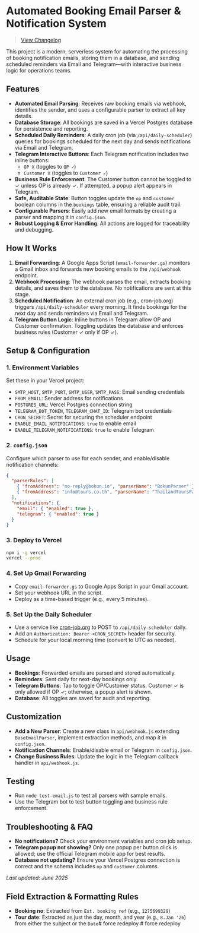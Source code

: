 # Automated Booking Email Parser & Notification System

> [View Changelog](CHANGELOG.md)

This project is a modern, serverless system for automating the processing of booking notification emails, storing them in a database, and sending scheduled reminders via Email and Telegram—with interactive business logic for operations teams.

## Features

- **Automated Email Parsing**: Receives raw booking emails via webhook, identifies the sender, and uses a configurable parser to extract all key details.
- **Database Storage**: All bookings are saved in a Vercel Postgres database for persistence and reporting.
- **Scheduled Daily Reminders**: A daily cron job (via `/api/daily-scheduler`) queries for bookings scheduled for the next day and sends notifications via Email and Telegram.
- **Telegram Interactive Buttons**: Each Telegram notification includes two inline buttons:
  - `OP X` (toggles to `OP ✓`)
  - `Customer X` (toggles to `Customer ✓`)
- **Business Rule Enforcement**: The Customer button cannot be toggled to ✓ unless OP is already ✓. If attempted, a popup alert appears in Telegram.
- **Safe, Auditable State**: Button toggles update the `op` and `customer` boolean columns in the `bookings` table, ensuring a reliable audit trail.
- **Configurable Parsers**: Easily add new email formats by creating a parser and mapping it in `config.json`.
- **Robust Logging & Error Handling**: All actions are logged for traceability and debugging.

## How It Works

1. **Email Forwarding**: A Google Apps Script (`email-forwarder.gs`) monitors a Gmail inbox and forwards new booking emails to the `/api/webhook` endpoint.
2. **Webhook Processing**: The webhook parses the email, extracts booking details, and saves them to the database. No notifications are sent at this stage.
3. **Scheduled Notification**: An external cron job (e.g., cron-job.org) triggers `/api/daily-scheduler` every morning. It finds bookings for the next day and sends reminders via Email and Telegram.
4. **Telegram Button Logic**: Inline buttons in Telegram allow OP and Customer confirmation. Toggling updates the database and enforces business rules (Customer ✓ only if OP ✓).

## Setup & Configuration

### 1. Environment Variables
Set these in your Vercel project:
- `SMTP_HOST`, `SMTP_PORT`, `SMTP_USER`, `SMTP_PASS`: Email sending credentials
- `FROM_EMAIL`: Sender address for notifications
- `POSTGRES_URL`: Vercel Postgres connection string
- `TELEGRAM_BOT_TOKEN`, `TELEGRAM_CHAT_ID`: Telegram bot credentials
- `CRON_SECRET`: Secret for securing the scheduler endpoint
- `ENABLE_EMAIL_NOTIFICATIONS`: `true` to enable email
- `ENABLE_TELEGRAM_NOTIFICATIONS`: `true` to enable Telegram

### 2. `config.json`
Configure which parser to use for each sender, and enable/disable notification channels:
```json
{
  "parserRules": [
    { "fromAddress": "no-reply@bokun.io", "parserName": "BokunParser" },
    { "fromAddress": "info@tours.co.th", "parserName": "ThailandToursParser" }
  ],
  "notifications": {
    "email": { "enabled": true },
    "telegram": { "enabled": true }
  }
}
```

### 3. Deploy to Vercel
```bash
npm i -g vercel
vercel --prod
```

### 4. Set Up Gmail Forwarding
- Copy `email-forwarder.gs` to Google Apps Script in your Gmail account.
- Set your webhook URL in the script.
- Deploy as a time-based trigger (e.g., every 5 minutes).

### 5. Set Up the Daily Scheduler
- Use a service like [cron-job.org](https://cron-job.org/) to POST to `/api/daily-scheduler` daily.
- Add an `Authorization: Bearer <CRON_SECRET>` header for security.
- Schedule for your local morning time (convert to UTC as needed).

## Usage
- **Bookings**: Forwarded emails are parsed and stored automatically.
- **Reminders**: Sent daily for next-day bookings only.
- **Telegram Buttons**: Tap to toggle OP/Customer status. Customer ✓ is only allowed if OP ✓; otherwise, a popup alert is shown.
- **Database**: All toggles are saved for audit and reporting.

## Customization
- **Add a New Parser**: Create a new class in `api/webhook.js` extending `BaseEmailParser`, implement extraction methods, and map it in `config.json`.
- **Notification Channels**: Enable/disable email or Telegram in `config.json`.
- **Change Business Rules**: Update the logic in the Telegram callback handler in `api/webhook.js`.

## Testing
- Run `node test-email.js` to test all parsers with sample emails.
- Use the Telegram bot to test button toggling and business rule enforcement.

## Troubleshooting & FAQ
- **No notifications?** Check your environment variables and cron job setup.
- **Telegram popup not showing?** Only one popup per button click is allowed; use the official Telegram mobile app for best results.
- **Database not updating?** Ensure your Vercel Postgres connection is correct and the schema includes `op` and `customer` columns.

*Last updated: June 2025*

## Field Extraction & Formatting Rules

- **Booking no**: Extracted from `Ext. booking ref` (e.g., `1275699329`)
- **Tour date**: Extracted as just the day, month, and year (e.g., `8.Jan '26`) from either the subject or the `Date`#   f o r c e   r e d e p l o y      
 #   f o r c e   r e d e p l o y  
 